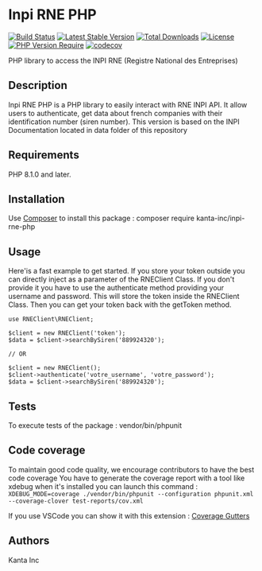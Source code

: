 # Inpi RNE PHP
[![Build Status](https://github.com/kanta-inc/inpi-rne-php/actions/workflows/ci.yml/badge.svg?branch=main)](https://github.com/kanta-inc/inpi-rne-php/actions?query=branch%3Amain)
[![Latest Stable Version](http://poser.pugx.org/kanta-inc/inpi-rne-php/v)](https://packagist.org/packages/kanta-inc/inpi-rne-php) 
[![Total Downloads](http://poser.pugx.org/kanta-inc/inpi-rne-php/downloads)](https://packagist.org/packages/kanta-inc/inpi-rne-php) 
[![License](http://poser.pugx.org/kanta-inc/inpi-rne-php/license)](https://packagist.org/packages/kanta-inc/inpi-rne-php) 
[![PHP Version Require](http://poser.pugx.org/kanta-inc/inpi-rne-php/require/php)](https://packagist.org/packages/kanta-inc/inpi-rne-php)
[![codecov](https://codecov.io/gh/Kanta-Inc/inpi-rne-php/graph/badge.svg?token=VLK7SM56AZ)](https://codecov.io/gh/Kanta-Inc/inpi-rne-php)

PHP library to access the INPI RNE (Registre National des Entreprises)

## Description
Inpi RNE PHP is a PHP library to easily interact with RNE INPI API. It allow users to authenticate, get data about french companies with their identification number (siren number).
This version is based on the INPI Documentation located in data folder of this repository

## Requirements
PHP 8.1.0 and later.

## Installation
Use [Composer](https://getcomposer.org/) to install this package :
composer require kanta-inc/inpi-rne-php

## Usage
Here'is a fast example to get started. If you store your token outside you can directly inject as a parameter of the RNEClient Class.
If you don't provide it you have to use the authenticate method providing your username and password. This will store the token inside the RNEClient Class.
Then you can get your token back with the getToken method.

```
use RNEClient\RNEClient;

$client = new RNEClient('token');
$data = $client->searchBySiren('889924320');

// OR

$client = new RNEClient();
$client->authenticate('votre_username', 'votre_password');
$data = $client->searchBySiren('889924320');
```

## Tests
To execute tests of the package :
vendor/bin/phpunit

## Code coverage
To maintain good code quality, we encourage contributors to have the best code coverage
You have to generate the coverage report with a tool like xdebug when it's installed you can launch this command : 
```XDEBUG_MODE=coverage ./vendor/bin/phpunit --configuration phpunit.xml --coverage-clover test-reports/cov.xml```

If you use VSCode you can show it with this extension : [Coverage Gutters](https://github.com/ryanluker/vscode-coverage-gutters/)

## Authors
Kanta Inc
